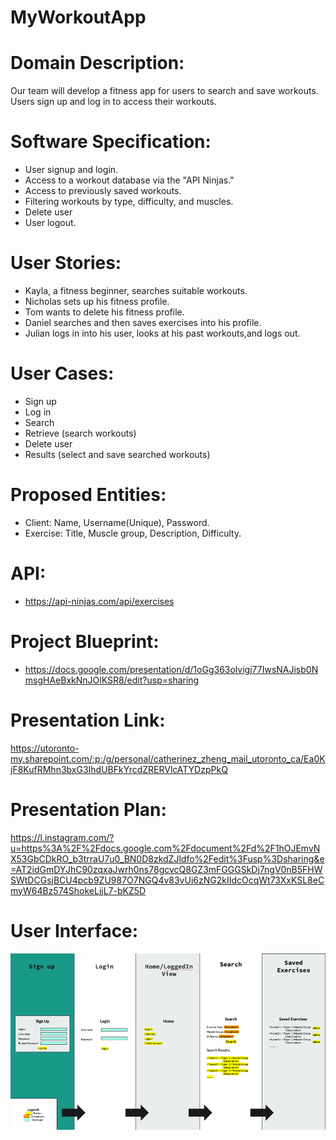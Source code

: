 # MyWorkoutApp
# Domain Description:
Our team will develop a fitness app for users to search and  save workouts. Users sign up and log in to access their workouts.

# Software Specification:
- User signup and login.
- Access to a workout database via the "API Ninjas."
- Access to previously saved workouts.
- Filtering workouts by type, difficulty, and muscles.
- Delete user
- User logout.

# User Stories:
- Kayla, a fitness beginner, searches suitable workouts.
- Nicholas sets up his fitness profile.
- Tom wants to delete his fitness profile.
- Daniel searches and then saves exercises into his profile.
- Julian logs in into his user, looks at his past workouts,and logs out.

# User Cases:
- Sign up
- Log in
- Search 
- Retrieve (search workouts)
- Delete user
- Results (select and save searched workouts)

# Proposed Entities:
- Client: Name, Username(Unique), Password.
- Exercise: Title, Muscle group, Description, Difficulty.

# API:
- https://api-ninjas.com/api/exercises

# Project Blueprint:
- https://docs.google.com/presentation/d/1oGg363olvigj77IwsNAJisb0NmsgHAeBxkNnJOlKSR8/edit?usp=sharing

# Presentation Link:
https://utoronto-my.sharepoint.com/:p:/g/personal/catherinez_zheng_mail_utoronto_ca/Ea0KjF8KufRMhn3bxG3IhdUBFkYrcdZRERVlcATYDzpPkQ

# Presentation Plan:
https://l.instagram.com/?u=https%3A%2F%2Fdocs.google.com%2Fdocument%2Fd%2F1hOJEmvNX53GbCDkRO_b3trraU7u0_BN0D8zkdZJldfo%2Fedit%3Fusp%3Dsharing&e=AT2idGmDYJhC90zqxaJwrh0ns78gcvcQ8GZ3mFGGGSkDj7ngV0nB5FHWSWtDCGsjBCU4pcb9ZU987O7NGQ4v83vUi6zNG2kIIdcOcqWt73XxKSL8eCmyW64Bz574ShokeLjjL7-bKZ5D

# User Interface:
![img.png](img.png)

